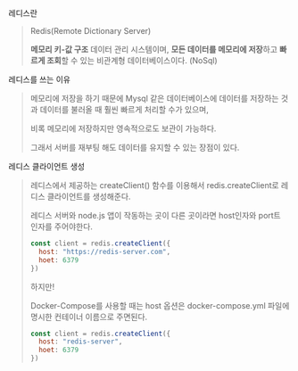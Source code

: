 레디스란

> Redis(Remote Dictionary Server)
>
> **메모리 키-값 구조** 데이터 관리 시스템이며, **모든 데이터를 메모리에 저장**하고 **빠르게 조회**할 수 있는 비관계형 데이터베이스이다. (NoSql)



레디스를 쓰는 이유

> 메모리에 저장을 하기 때문에 Mysql 같은 데이터베이스에 데이터를 저장하는 것과 데이터를 불러올 때 훨씬 빠르게 처리할 수가 있으며,
>
> 비록 메모리에 저장하지만 영속적으로도 보관이 가능하다.
>
> 그래서 서버를 재부팅 해도 데이터를 유지할 수 있는 장점이 있다.



레디스 클라이언트 생성

> 레디스에서 제공하는 createClient() 함수를 이용해서 redis.createClient로 레디스 클라이언트를 생성해준다.
>
> 레디스 서버와 node.js 앱이 작동하는 곳이 다른 곳이라면 host인자와 port트 인자를 주어야한다.
>
> ```javascript
> const client = redis.createClient({
> 	host: "https://redis-server.com",
> 	hoet: 6379
> })
> ```
>
> 하지만!
>
> Docker-Compose를 사용할 때는 host 옵션은 docker-compose.yml 파일에 명시한 컨테이너 이름으로 주면된다.
>
> ```javascript
> const client = redis.createClient({
> 	host: "redis-server",
> 	hoet: 6379
> })
> ```
>
> 
